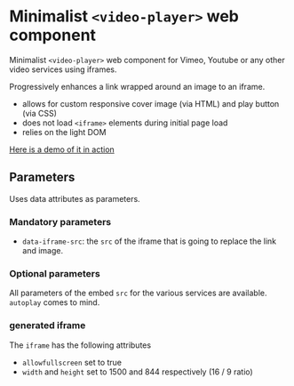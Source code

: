 # Minimalist `<video-player>` web component

Minimalist `<video-player>` web component for Vimeo, Youtube or any other video services using iframes.

Progressively enhances a link wrapped around an image to an iframe.

- allows for custom responsive cover image (via HTML) and play button (via CSS)
- does not load `<iframe>` elements during initial page load
- relies on the light DOM

[Here is a demo of it in action](https://jeromecoupe.github.io/video-player/)

## Parameters

Uses data attributes as parameters.

### Mandatory parameters

- `data-iframe-src`: the `src` of the iframe that is going to replace the link and image.

### Optional parameters

All parameters of the embed `src` for the various services are available. `autoplay` comes to mind.

### generated iframe

The `iframe` has the following attributes

- `allowfullscreen` set to true
- `width` and `height` set to 1500 and 844 respectively (16 / 9 ratio)
